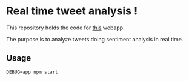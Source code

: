 # Real time tweet analysis !

This repository holds the code for [this](https://tweet-dashboard.mybluemix.net/) webapp.

The purpose is to analyze tweets doing sentiment analysis in real time.

Usage
---

```
DEBUG=app npm start
```